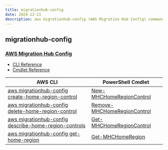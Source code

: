 ```yaml
---
title: migrationhub-config
date: 2024-12-21
description: aws migrationhub-config (AWS Migration Hub Config) command/cmdlet list.
---
```


## migrationhub-config

### [AWS Migration Hub Config](https://aws.amazon.com/migration-hub/)

* [CLI Reference](https://awscli.amazonaws.com/v2/documentation/api/latest/reference/migrationhub-config/index.html)
* [Cmdlet Reference](https://docs.aws.amazon.com/powershell/latest/reference/items/MigrationHubConfig_cmdlets.html)

|AWS CLI|PowerShell Cmdlet|
|----|----|
|[aws migrationhub-config create-home-region-control](https://awscli.amazonaws.com/v2/documentation/api/latest/reference/migrationhub-config/create-home-region-control.html)|[New-MHCHomeRegionControl](https://docs.aws.amazon.com/powershell/latest/reference/items/New-MHCHomeRegionControl.html)|
|[aws migrationhub-config delete-home-region-control](https://awscli.amazonaws.com/v2/documentation/api/latest/reference/migrationhub-config/delete-home-region-control.html)|[Remove-MHCHomeRegionControl](https://docs.aws.amazon.com/powershell/latest/reference/items/Remove-MHCHomeRegionControl.html)|
|[aws migrationhub-config describe-home-region-controls](https://awscli.amazonaws.com/v2/documentation/api/latest/reference/migrationhub-config/describe-home-region-controls.html)|[Get-MHCHomeRegionControl](https://docs.aws.amazon.com/powershell/latest/reference/items/Get-MHCHomeRegionControl.html)|
|[aws migrationhub-config get-home-region](https://awscli.amazonaws.com/v2/documentation/api/latest/reference/migrationhub-config/get-home-region.html)|[Get-MHCHomeRegion](https://docs.aws.amazon.com/powershell/latest/reference/items/Get-MHCHomeRegion.html)|

